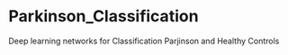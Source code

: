 # Parkinson_Classification
Deep learning networks for Classification Parjinson and Healthy Controls
